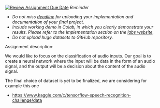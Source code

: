 [![Review Assignment Due Date](https://classroom.github.com/assets/deadline-readme-button-22041afd0340ce965d47ae6ef1cefeee28c7c493a6346c4f15d667ab976d596c.svg)](https://classroom.github.com/a/rMTkWhxv)
*Reminder*
*   *Do not miss [deadline](https://su2.utia.cas.cz/labs.html#projects) for uploading your implementation and documentation of your final project.*
*   *Include working demo in Colab, in which you clearly demonstrate your results. Please refer to the Implementation section on the [labs website](https://su2.utia.cas.cz/labs.html#projects).*
*   *Do not upload huge datasets to GitHub repository.*

Assignment description:

We would like to focus on the classification of audio inputs.
Our goal is to create a neural network where the input will be data in the form of an audio signal, and the output will be a decision about the content of the audio signal.

The final choice of dataset is yet to be finalized, we are considering for example this one
- https://www.kaggle.com/c/tensorflow-speech-recognition-challenge/data
